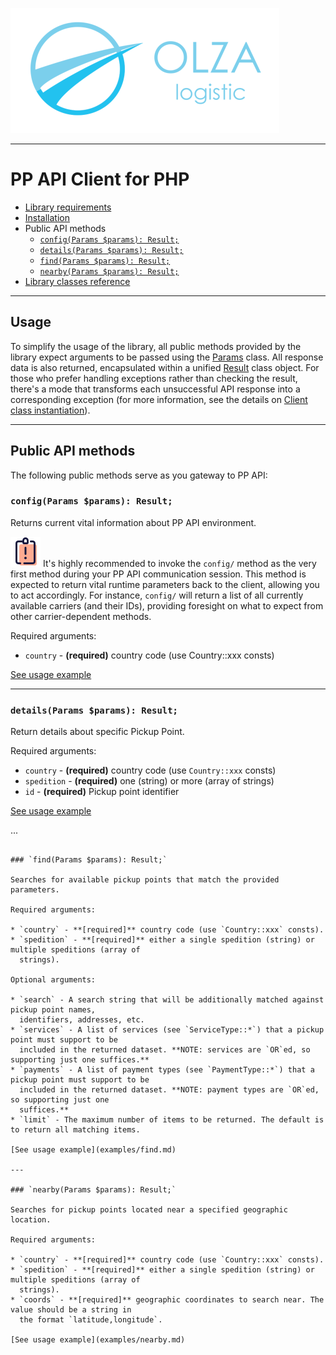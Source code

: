 ![Olza Logistic Logo](olza-logo-small.png)

---

# PP API Client for PHP

* [Library requirements](requirements.md)
* [Installation](installation.md)
* Public API methods
  * [`config(Params $params): Result;`](#configparams-params-result)
  * [`details(Params $params): Result;`](#detailsparams-params-result)
  * [`find(Params $params): Result;`](#findparams-params-result)
  * [`nearby(Params $params): Result;`](#nearbyparams-params-result)
* [Library classes reference](classes.md)

---

## Usage

To simplify the usage of the library, all public methods provided by the library expect arguments to
be passed using the [Params](params.md) class. All response data is also returned, encapsulated
within a unified [Result](response.md) class object. For those who prefer handling exceptions rather
than checking the result, there's a mode that transforms each unsuccessful API response into a
corresponding exception (for more information, see the details
on [Client class instantiation](client.md)).

---

## Public API methods

The following public methods serve as you gateway to PP API:

### `config(Params $params): Result;`

Returns current vital information about PP API environment.

![Note](note.png)  It's highly recommended to invoke the `config/` method as the very first method
during your PP API communication session. This method is expected to return vital runtime parameters
back to the client, allowing you to act accordingly. For instance, `config/` will return a list of
all currently available carriers (and their IDs), providing foresight on what to expect from other
carrier-dependent methods.

Required arguments:

* `country` - **(required)** country code (use Country::xxx consts)

[See usage example](examples/config.md)

---

### `details(Params $params): Result;`

Return details about specific Pickup Point.

Required arguments:

* `country` - **(required)** country code (use `Country::xxx` consts)
* `spedition` - **(required)** one (string) or more (array of strings)
* `id` - **(required)** Pickup point identifier

[See usage example](examples/details.md)

...
```

### `find(Params $params): Result;`

Searches for available pickup points that match the provided parameters.

Required arguments:

* `country` - **[required]** country code (use `Country::xxx` consts).
* `spedition` - **[required]** either a single spedition (string) or multiple speditions (array of
  strings).

Optional arguments:

* `search` - A search string that will be additionally matched against pickup point names,
  identifiers, addresses, etc.
* `services` - A list of services (see `ServiceType::*`) that a pickup point must support to be
  included in the returned dataset. **NOTE: services are `OR`ed, so supporting just one suffices.**
* `payments` - A list of payment types (see `PaymentType::*`) that a pickup point must support to be
  included in the returned dataset. **NOTE: payment types are `OR`ed, so supporting just one
  suffices.**
* `limit` - The maximum number of items to be returned. The default is to return all matching items.

[See usage example](examples/find.md)

---

### `nearby(Params $params): Result;`

Searches for pickup points located near a specified geographic location.

Required arguments:

* `country` - **[required]** country code (use `Country::xxx` consts).
* `spedition` - **[required]** either a single spedition (string) or multiple speditions (array of
  strings).
* `coords` - **[required]** geographic coordinates to search near. The value should be a string in
  the format `latitude,longitude`.

[See usage example](examples/nearby.md)
